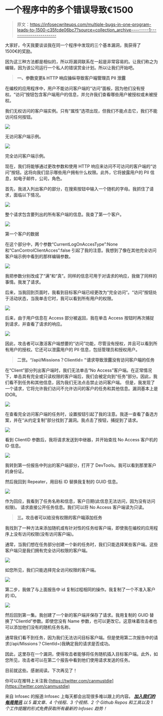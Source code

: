 # 一个程序中的多个错误导致€1500

> 原文：<https://infosecwriteups.com/multiple-bugs-in-one-program-leads-to-1500-c35fcde06bc7?source=collection_archive---------1----------------------->

大家好，今天我要谈谈我在同一个程序中发现的三个基本漏洞，我获得了 1500€的奖励。

因为这三种方法都是相似的，所以将漏洞联系在一起是非常容易的。让我们称之为编辑，因为该公司运行一个私人的错误赏金计划。所以让我们开始吧。

> **一、参数变更& HTTP 响应操纵导致客户端管理员 PII 泄露**

在编校的应用程序中，用户不能访问客户端的“访问”面板，因为他们没有授权。“访问”按钮包含客户端用户的信息，并允许我们查看哪些用户被授权或未被授权。

我们无权访问的客户端实例。只有“属性”选项出现，但我们不能点击它，我们不能访问任何按钮。

![](img/b22bd4f8dd9cbca7baf00cbea7be95b6.png)

无访问客户端示例。

![](img/2ddc38310965d9a96759f947c0ebf0f2.png)

完全访问客户端示例。

现在，我们将能够通过更改参数和使用 HTTP 响应来访问不可访问的客户端的“访问”按钮。这将向我们显示哪些用户拥有什么权限。此外，它将披露用户的 PII 信息，如电子邮件，公司，角色。

首先，我进入列出客户的部分，在搜索按钮中输入一个随机的字母。我抓住了请求，面临以下情况。

![](img/4d7cca1cfc680bf169322dd016383c42.png)

整个请求包含要列出的所有客户端的信息。我查了第一个客户。

![](img/bbfa723970ce7ae2aec78b22311c443c.png)

第一个客户的数据

在这个部分中，两个参数“CurrentLogOnAccesType”:None 和“CanControlClientAcces”:false 引起了我的注意。我想到了像在其他完全访问客户端示例中看到的那样编辑参数。

![](img/002476496cb1fc29514af47bdc721fbc.png)

我把参数分别改成了“满”和“真”。同样的信息可用于对请求的响应，我做了同样的事情。我发了请求。

后来，当我回到页面时，我看到目标客户端已经更改为“完全访问”。“访问”按钮处于活动状态，当我单击它时，我可以看到所有用户的权限。

![](img/611d1930deac3d0fc7cccc2cd3605f92.png)

后来，由于用户信息在 Access 部分被返回，我在单击 Access 按钮时再次捕捉到请求，并查看了请求的响应。

![](img/769f715a44380c7dd78d4313d93ee421.png)

因此，攻击者可以激活客户端想要的“访问”功能，尽管没有授权，并且可以看到所有用户的授权。它还可以泄露用户的 PII 信息，包括管理员和授权用户。

> **二世。“/api/Missions？ClientId= "请求导致泄露没有访问客户端的任务**

在“Client”部分列出客户端时，我们无法单击“No Access”客户端。在正常情况下，单击具有完全或只读权限的客户端后，我们会被定向到“任务”部分。因此，我们看不到任务和其他信息，因为我们无法点击禁止访问客户端。
但是，我发现了一个请求，它将允许我们访问不允许访问的客户的任务和其他信息。漏洞基本上是 IDOR。

![](img/76123ff90703c08ba8203e2660f0b386.png)

在查看完全访问客户端的任务时，设置按钮引起了我的注意。我逐一查看了备选方案，并在“从约定复制”部分找到了漏洞。我点击了按钮，捕捉到了请求。

![](img/03689e6a3d1ecbc78eb9d822aa137d92.png)

看到 ClientID 参数后，我将请求发送到中继器，并开始查找 No Access 客户机的 ID 信息。

![](img/05cb4e3335e91841452067507cce1b24.png)

我转到第一份报告中列出的客户端部分，打开了 DevTools。我可以看到那里客户的身份证。

然后我回到 Repeater，用目标 ID 替换我复制的 GUID 信息。

![](img/8d77e8f660f66822fb8e079e96668459.png)

作为回应，我看到了任务名称和信息，客户日期(此信息无法访问，因为没有访问权限)。
请求直接公开任务信息。我们可以将 No Access 客户端读为只读。

> **三。攻击者可以给没有权限的客户端添加任务**

我找到了一种方法来添加随机或有针对性的任务给客户端，即使我在编校的应用程序上没有访问权限(没有访问客户端)。

通常，当我们想在任务部分创建一个新的任务时，我们只能选择某些客户端。这些客户端只是我们拥有完全访问权限的客户端。

![](img/203caeceaeb5a2c2e5f03a3d11a72466.png)

如您所见，我们只能选择完全访问权限的客户端。

![](img/98119c965352ebfe3b0551865566d9ed.png)

第二步，我做了与上面报告中 id 复制过程相同的操作。我复制了一个不准入客户的 ID。

![](img/203ee804239a9e1aa11e9819308e3267.png)

然后回到第一集。我创建了一个新的客户端并保存了请求。我用复制的 GUID 替换了“ClientId”参数。即使您没有 Name 参数，也可以更改它。这意味着攻击者也可以添加他们没有的随机任务名称。

通常我们看不到任务，因为我们无法访问目标客户端。但是使用第二次报告中的请求(/api/Missions？ClientId=)我确定我的请求是否成功。

因此，这里存在一个漏洞，使得攻击者能够将任务随机插入目标客户端。此外，如您所见，攻击者可以在第二个报告中看到他们使用请求发送的任务。

目前就这些。感谢阅读。下次再见了！

你可以在推特上关注我:[https://twitter.com/canmustdie](https://twitter.com/canmustdie)

来自 Infosec 的报道:Infosec 上每天都会出现很多难以跟上的内容。 [***加入我们的每周简讯***](https://weekly.infosecwriteups.com/) *以 5 篇文章、4 个线程、3 个视频、2 个 Github Repos 和工具以及 1 个工作提醒的形式免费获取所有最新的 Infosec 趋势！*